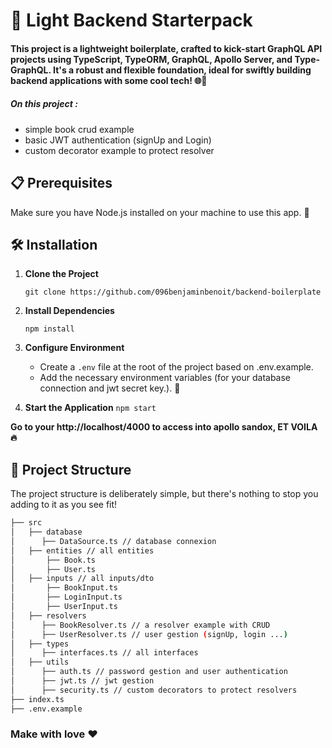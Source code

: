 # 🚀 Light Backend Starterpack

#### This project is a lightweight boilerplate, crafted to kick-start GraphQL API projects using TypeScript, TypeORM, GraphQL, Apollo Server, and Type-GraphQL. It's a robust and flexible foundation, ideal for swiftly building backend applications with some cool tech! 🌐🔧

##### On this project : 
- simple book crud example
- basic JWT authentication (signUp and Login)
- custom decorator example to protect resolver

## 📋 Prerequisites

Make sure you have Node.js installed on your machine to use this app. 🌲

## 🛠 Installation

1.  **Clone the Project**

    `git clone https://github.com/096benjaminbenoit/backend-boilerplate`

2.  **Install Dependencies**

    `npm install`

3.  **Configure Environment**

    - Create a `.env` file at the root of the project based on .env.example.
    - Add the necessary environment variables (for your database connection and jwt secret key.). 🔑

4.  **Start the Application**
    `npm start` 

**Go to your http://localhost/4000 to access into apollo sandox, ET VOILA 🔥**


## 📁 Project Structure

The project structure is deliberately simple, but there's nothing to stop you adding to it as you see fit!

```bash
├── src
│   ├── database
│      ├── DataSource.ts // database connexion
│   ├── entities // all entities
│       ├── Book.ts
│       ├── User.ts
│   ├── inputs // all inputs/dto
│       ├── BookInput.ts
│       ├── LoginInput.ts
│       ├── UserInput.ts
│   ├── resolvers
│      ├── BookResolver.ts // a resolver example with CRUD
│      ├── UserResolver.ts // user gestion (signUp, login ...)
│   ├── types
│      ├── interfaces.ts // all interfaces
│   ├── utils
│      ├── auth.ts // password gestion and user authentication
│      ├── jwt.ts // jwt gestion
│      ├── security.ts // custom decorators to protect resolvers
├── index.ts
├── .env.example
```

### Make with love ❤️
